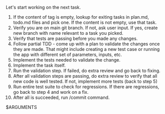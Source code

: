 Let's start working on the next task.

1. If the content of <task></task> tag is empty, lookup for exiting tasks in plan.md, todo.md files and pick one. If the content is not empty, use that task.
2. Verify you are on main git branch. If not, ask user input. If yes, create new branch with name relevant to a task you picked.
3. Verify that tests are passing before you made any changes.
4. Follow partial TDD - come up with a plan to validate the changes once they are made. That might include creating a new test case or running the app with different set of parameters, inputs, etc.
5. Implement the tests needed to validate the change.
6. Implement the task itself.
7. Run the validation step. If failed, do extra review and go back to fixing.
8. After all validation steps are passing, do extra review to verify that all new code is well tested. If not, implement more tests (back to step 5)
9. Run entire test suite to check for regressions. If there are regressions, go back to step 4 and work on a fix.
10. After all is succeeded, run /commit command.

<task>$ARGUMENTS</task>
